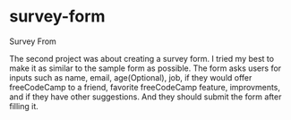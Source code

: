# survey-form
Survey From 

The second project was about creating a survey form. I tried my best to make it as similar to the sample form as possible. 
The form asks users for inputs such as name, email, age(Optional), job, if they would offer freeCodeCamp to a friend, favorite freeCodeCamp feature, improvments, and if they have other suggestions.
And they should submit the form after filling it. 
